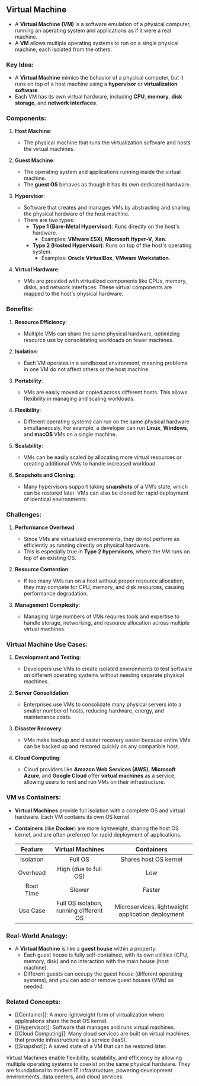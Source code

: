 ## Virtual Machine

- A **Virtual Machine (VM)** is a software emulation of a physical computer, running an operating system and applications as if it were a real machine.
- A **VM** allows multiple operating systems to run on a single physical machine, each isolated from the others.

### Key Idea:
- A **Virtual Machine** mimics the behavior of a physical computer, but it runs on top of a host machine using a **hypervisor** or **virtualization software**.
- Each VM has its own virtual hardware, including **CPU**, **memory**, **disk storage**, and **network interfaces**.

### Components:

1. **Host Machine**:
   - The physical machine that runs the virtualization software and hosts the virtual machines.

2. **Guest Machine**:
   - The operating system and applications running inside the virtual machine.
   - The **guest OS** behaves as though it has its own dedicated hardware.

3. **Hypervisor**:
   - Software that creates and manages VMs by abstracting and sharing the physical hardware of the host machine.
   - There are two types:
     - **Type 1 (Bare-Metal Hypervisor)**: Runs directly on the host's hardware.
       - Examples: **VMware ESXi**, **Microsoft Hyper-V**, **Xen**.
     - **Type 2 (Hosted Hypervisor)**: Runs on top of the host's operating system.
       - Examples: **Oracle VirtualBox**, **VMware Workstation**.

4. **Virtual Hardware**:
   - VMs are provided with virtualized components like CPUs, memory, disks, and network interfaces. These virtual components are mapped to the host's physical hardware.

### Benefits:

1. **Resource Efficiency**:
   - Multiple VMs can share the same physical hardware, optimizing resource use by consolidating workloads on fewer machines.

2. **Isolation**:
   - Each VM operates in a sandboxed environment, meaning problems in one VM do not affect others or the host machine.

3. **Portability**:
   - VMs are easily moved or copied across different hosts. This allows flexibility in managing and scaling workloads.

4. **Flexibility**:
   - Different operating systems can run on the same physical hardware simultaneously. For example, a developer can run **Linux**, **Windows**, and **macOS** VMs on a single machine.

5. **Scalability**:
   - VMs can be easily scaled by allocating more virtual resources or creating additional VMs to handle increased workload.

6. **Snapshots and Cloning**:
   - Many hypervisors support taking **snapshots** of a VM’s state, which can be restored later. VMs can also be cloned for rapid deployment of identical environments.

### Challenges:

1. **Performance Overhead**:
   - Since VMs are virtualized environments, they do not perform as efficiently as running directly on physical hardware.
   - This is especially true in **Type 2 hypervisors**, where the VM runs on top of an existing OS.

2. **Resource Contention**:
   - If too many VMs run on a host without proper resource allocation, they may compete for CPU, memory, and disk resources, causing performance degradation.

3. **Management Complexity**:
   - Managing large numbers of VMs requires tools and expertise to handle storage, networking, and resource allocation across multiple virtual machines.

### Virtual Machine Use Cases:

1. **Development and Testing**:
   - Developers use VMs to create isolated environments to test software on different operating systems without needing separate physical machines.

2. **Server Consolidation**:
   - Enterprises use VMs to consolidate many physical servers into a smaller number of hosts, reducing hardware, energy, and maintenance costs.

3. **Disaster Recovery**:
   - VMs make backup and disaster recovery easier because entire VMs can be backed up and restored quickly on any compatible host.

4. **Cloud Computing**:
   - Cloud providers like **Amazon Web Services (AWS)**, **Microsoft Azure**, and **Google Cloud** offer **virtual machines** as a service, allowing users to rent and run VMs on their infrastructure.

### VM vs Containers:

- **Virtual Machines** provide full isolation with a complete OS and virtual hardware. Each VM contains its own OS kernel.
- **Containers** (like **Docker**) are more lightweight, sharing the host OS kernel, and are often preferred for rapid deployment of applications.
  
  | Feature | Virtual Machines | Containers |
  |:-:|:-:|:-:|
  | Isolation | Full OS | Shares host OS kernel |
  | Overhead | High (due to full OS) | Low |
  | Boot Time | Slower | Faster |
  | Use Case | Full OS isolation, running different OS | Microservices, lightweight application deployment |

### Real-World Analogy:
- A **Virtual Machine** is like a **guest house** within a property:
  - Each guest house is fully self-contained, with its own utilities (CPU, memory, disk) and no interaction with the main house (host machine).
  - Different guests can occupy the guest house (different operating systems), and you can add or remove guest houses (VMs) as needed.

### Related Concepts:
- [[Container]]: A more lightweight form of virtualization where applications share the host OS kernel.
- [[Hypervisor]]: Software that manages and runs virtual machines.
- [[Cloud Computing]]: Many cloud services are built on virtual machines that provide infrastructure as a service (IaaS).
- [[Snapshot]]: A saved state of a VM that can be restored later.
  
Virtual Machines enable flexibility, scalability, and efficiency by allowing multiple operating systems to coexist on the same physical hardware. They are foundational to modern IT infrastructure, powering development environments, data centers, and cloud services.